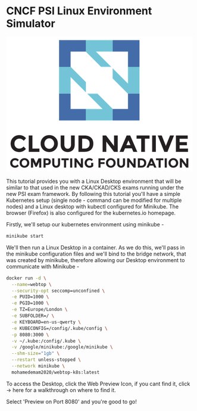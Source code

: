 # CNCF PSI Linux Environment Simulator

![CNCF](https://raw.githubusercontent.com/spurin/cncf-psi-k8s-linux-simulator/main/cncf.png)

This tutorial provides you with a Linux Desktop environment that will be similar to that used in the new CKA/CKAD/CKS exams running under the new PSI exam framework.  By following this tutorial you'll have a simple Kubernetes setup (single node - command can be modified for multiple nodes) and a Linux desktop with kubectl configured for Minikube.  The browser (Firefox) is also configured for the kubernetes.io homepage.

Firstly, we'll setup our kubernetes environment using minikube -

```bash
minikube start
```

We'll then run a Linux Desktop in a container.  As we do this, we'll pass in the minikube configuration files and we'll bind to the bridge network, that was created by minikube, therefore allowing our Desktop environment to communicate with Minikube -

```bash
docker run -d \
  --name=webtop \
  --security-opt seccomp=unconfined \
  -e PUID=1000 \
  -e PGID=1000 \
  -e TZ=Europe/London \
  -e SUBFOLDER=/ \
  -e KEYBOARD=en-us-qwerty \
  -e KUBECONFIG=/config/.kube/config \
  -p 8080:3000 \
  -v ~/.kube:/config/.kube \
  -v /google/minikube:/google/minikube \
  --shm-size="1gb" \
  --restart unless-stopped \
  --network minikube \
  mohamedemam2020/webtop-k8s:latest
```

To access the Desktop, click the Web Preview Icon, if you cant find it, click -> <walkthrough-web-preview-icon>here</walkthrough-web-preview-icon> for a walkthrough on where to find it.  

Select 'Preview on Port 8080' and you're good to go!  

